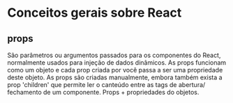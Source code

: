 # Conceitos gerais sobre React

## props

São parâmetros ou argumentos passados para os componentes do React, normalmente usados para injeção de dados dinâmicos. As props funcionam como um objeto e cada prop criada por você passa a ser uma propriedade deste objeto.
As props são criadas manualmente, embora também exista a prop 'children' que permite ler o canteúdo entre as tags de abertura/ fechamento de um componente.
Props + propriedades do objetos.
